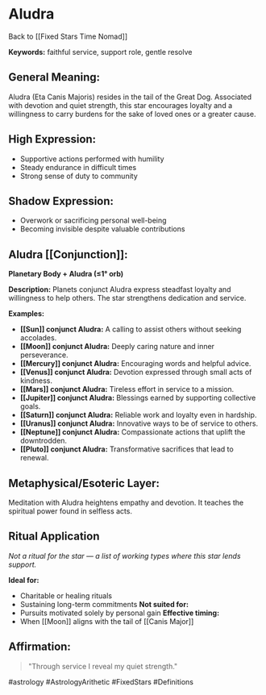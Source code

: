 # Aludra

Back to [[Fixed Stars Time Nomad]]

**Keywords:** faithful service, support role, gentle resolve

## General Meaning:
Aludra (Eta Canis Majoris) resides in the tail of the Great
Dog. Associated with devotion and quiet strength, this star
encourages loyalty and a willingness to carry burdens for the
sake of loved ones or a greater cause.

## High Expression:
- Supportive actions performed with humility
- Steady endurance in difficult times
- Strong sense of duty to community

## Shadow Expression:
- Overwork or sacrificing personal well-being
- Becoming invisible despite valuable contributions

## Aludra [[Conjunction]]:

**Planetary Body + Aludra (≤1° orb)**

**Description:**
Planets conjunct Aludra express steadfast loyalty and
willingness to help others. The star strengthens dedication and
service.

**Examples:**
- **[[Sun]] conjunct Aludra:** A calling to assist others without
  seeking accolades.
- **[[Moon]] conjunct Aludra:** Deeply caring nature and inner
  perseverance.
- **[[Mercury]] conjunct Aludra:** Encouraging words and helpful
  advice.
- **[[Venus]] conjunct Aludra:** Devotion expressed through small
  acts of kindness.
- **[[Mars]] conjunct Aludra:** Tireless effort in service to a
  mission.
- **[[Jupiter]] conjunct Aludra:** Blessings earned by supporting
  collective goals.
- **[[Saturn]] conjunct Aludra:** Reliable work and loyalty even in
  hardship.
- **[[Uranus]] conjunct Aludra:** Innovative ways to be of service
  to others.
- **[[Neptune]] conjunct Aludra:** Compassionate actions that uplift
  the downtrodden.
- **[[Pluto]] conjunct Aludra:** Transformative sacrifices that lead
  to renewal.

## Metaphysical/Esoteric Layer:
Meditation with Aludra heightens empathy and devotion. It
teaches the spiritual power found in selfless acts.

## Ritual Application
*Not a ritual for the star — a list of working types where this star lends support.*

**Ideal for:**
- Charitable or healing rituals
- Sustaining long-term commitments
**Not suited for:**
- Pursuits motivated solely by personal gain
**Effective timing:**
- When [[Moon]] aligns with the tail of [[Canis Major]]

## Affirmation:

> "Through service I reveal my quiet strength."

#astrology #AstrologyArithetic #FixedStars #Definitions
